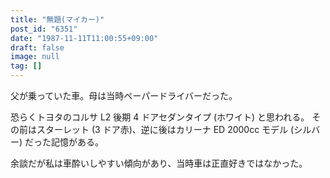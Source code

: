 ```yaml
---
title: "無題(マイカー)"
post_id: "6351"
date: "1987-11-11T11:00:55+09:00"
draft: false
image: null
tag: []
---
```



父が乗っていた車。母は当時ペーパードライバーだった。

恐らくトヨタのコルサ L2 後期 4 ドアセダンタイプ (ホワイト) と思われる。
その前はスターレット (3 ドア赤)、逆に後はカリーナ ED 2000cc モデル (シルバー) だった記憶がある。

余談だが私は車酔いしやすい傾向があり、当時車は正直好きではなかった。
